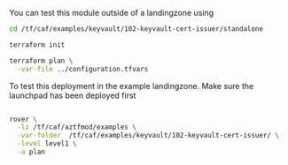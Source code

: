 You can test this module outside of a landingzone using

```bash
cd /tf/caf/examples/keyvault/102-keyvault-cert-issuer/standalone

terraform init

terraform plan \
  -var-file ../configuration.tfvars 

```

To test this deployment in the example landingzone. Make sure the launchpad has been deployed first

```bash

rover \
  -lz /tf/caf/aztfmod/examples \
  -var-folder  /tf/caf/examples/keyvault/102-keyvault-cert-issuer/ \
  -level level1 \
  -a plan

```